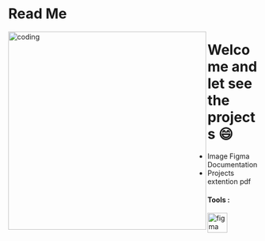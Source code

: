 # Read Me

<img align="left" alt="coding" width="400" src="https://i.pinimg.com/originals/ef/09/36/ef0936558e58d6bebf73fee2ae895fe3.gif">


<h1>Welcome and let see the projects 😄</h1>

 - Image Figma Documentation
 - Projects extention pdf
 <div>
 
   <b><h4>Tools :</h4></b>
   <img src="https://www.vectorlogo.zone/logos/figma/figma-icon.svg" alt="figma" width="40" height="40"/> </a> <a href="https://flutter.dev" target="_blank" rel="noreferrer">
 </div>
 
